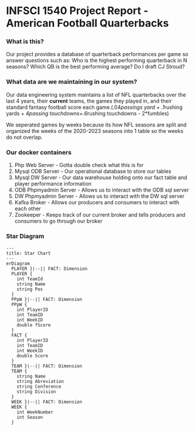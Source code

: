 # INFSCI 1540 Project Report - American Football Quarterbacks

### What is this?
Our project provides a database of quarterback performances per game so answer questions such as: Who is the highest performing quarterback in N seasons? Which QB is the best performing average? Do I draft CJ Stroud?

### What data are we maintaining in our system?
Our data engineering system maintains a list of NFL quarterbacks over the last 4 years, their **current** teams, the games they played in, and their standard fantasy football score each game.(.04*passings yard + .1*rushing yards + 4*passing touchdowns+.6*rushing touchdowns - 2*fumbles)

We seperated games by weeks because its how NFL seasons are split and organized the weeks of the 2020-2023 seasons into 1 table so the weeks do not overlap.

### Our docker containers
1. Php Web Server - Gotta double check what this is for
2. Mysql ODB Server - Our operational database to store our tables
3. Mysql DW Server - Our data warehouse holding onto our fact table and player performance information
4. ODB Phpmyadmin Server - Allows us to interact with the ODB sql server
5. DW Phpmyadmin Server - Allows us to interact with the DW sql server
6. Kafka Broker - Allows our producers and consumers to interact with each other
7. Zookeeper - Keeps track of our current broker and tells producers and consumers to go through our broker

### Star Diagram
```mermaid
---
title: Star Chart
---
erDiagram
  PLAYER }|--|| FACT: Dimension
  PLAYER {
    int TeamId
    string Name
    string Pos
  }
  PPpW }|--|| FACT: Dimension
  PPpW {
    int PlayerID
    int TeamID
    int WeekID
    double fScore
  }
  FACT {
    int PlayerID
    int TeamID
    int WeekID
    double Score
  }
  TEAM }|--|| FACT: Dimension
  TEAM {
    string Name
    string Abreviation
    string Conference
    string Division
  }
  WEEK }|--|| FACT: Dimension
  WEEK {
    int WeekNumber
    int Season
  }
  
